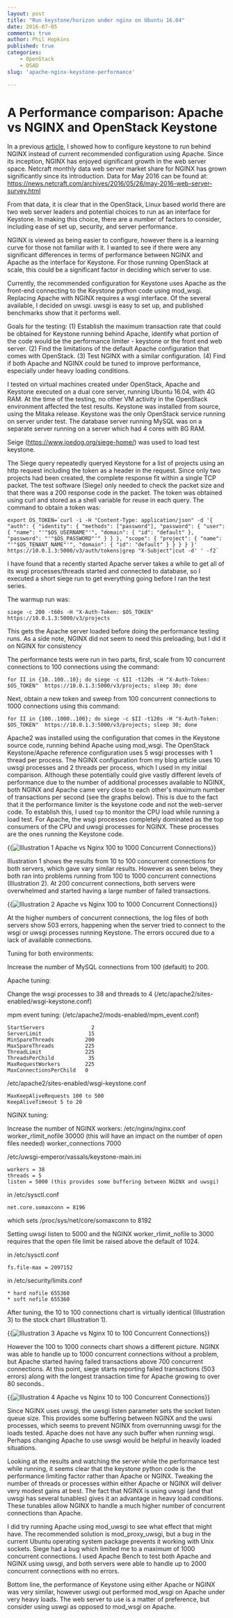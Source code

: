 ```yaml
---
layout: post
title: "Run keystone/horizon under nginx on Ubuntu 16.04"
date: 2016-07-05 
comments: true
author: Phil Hopkins
published: true
categories:
    - OpenStack
    - OSAD
slug: 'apache-nginx-keystone-performance' 

---
```


A Performance comparison: Apache vs NGINX and OpenStack Keystone
================================================================

In a previous [article](https://developer.rackspace.com/blog/keystone_horizon_nginx_Ubuntu_1604),  I showed how to configure keystone to run behind NGINX instead of current recommended configuration using Apache. Since its inception, NGINX has enjoyed significant growth in the web server space. Netcraft monthly data web server market share for NGINX has grown significantly since its introduction. Data for May 2016 can be found at: https://news.netcraft.com/archives/2016/05/26/may-2016-web-server-survey.html
<!--more-->

From that data, it is clear that in the OpenStack, Linux based world there are two web server leaders and potential choices to run as an interface for Keystone. In making this choice, there are a number of factors to consider, including ease of set up, security, and server performance.

NGINX is viewed as being easier to configure, however there is a learning curve for those not familiar with it. I wanted to see if there were any significant differences in terms of performance between NGINX and Apache as the interface for Keystone. For those running OpenStack at scale, this could be a significant factor in deciding which server to use.

Currently, the recommended configuration for Keystone uses Apache as the front-end connecting to the Keystone python code using mod_wsgi. Replacing Apache with NGINX requires a wsgi interface. Of the several available, I decided on uwsgi. uwsgi is easy to set up, and published benchmarks show that it performs well.

Goals for the testing: (1) Establish the maximum transaction rate that could be obtained for Keystone running behind Apache, identify what portion of the code would be the performance limiter - keystone or the front end web server. (2) Find the limitations of the default Apache configuration that comes with OpenStack. (3) Test NGINX with a similar configuration. (4) Find if both Apache and NGINX could be tuned to improve performance, especially under heavy loading conditions.

I tested on virtual machines created under OpenStack, Apache and Keystone executed on a dual core server, running Ubuntu 16.04, with 4G RAM. At the time of the testing, no other VM activity in the OpenStack environment affected the test results. Keystone was installed from source, using the Mitaka release. Keystone was the only OpenStack service running on server under test. The database server running MySQL was on a separate server running on a server which had 4 cores with 8G RAM.

Seige (https://www.joedog.org/siege-home/) was used to load test keystone.

The Siege query repeatedly queryed Keystone for a list of projects using an http request including the token as a header in the request. Since only two projects had been created, the complete response fit within a single TCP packet. The test software (Siege) only needed to check the packet size and that there was a 200 response code in the packet. The token was obtained using curl and stored as a shell variable for reuse in each query. The command to obtain a token was:

    export OS_TOKEN=`curl -i -H "Content-Type: application/json" -d '{ "auth": { "identity": { "methods": ["password"], "password": { "user": { "name": "'"$OS_USERNAME"'", "domain": { "id": "default" }, "password": "'"$OS_PASSWORD"'" } } }, "scope": { "project": { "name": "'"$OS_TENANT_NAME"'", "domain": { "id": "default" } } } } }' https://10.0.1.3:5000/v3/auth/tokens|grep "X-Subject"|cut -d' ' -f2`

I have found that a recently started Apache server takes a while to get all of its wsgi processes/threads started and connected to database, so I executed a short siege run to get everything going before I ran the test series.

The warmup run was:

    siege -c 200 -t60s -H "X-Auth-Token: $OS_TOKEN"  https://10.0.1.3:5000/v3/projects

This gets the Apache server loaded before doing the performance testing runs. As a side note, NGINX did not seem to need this preloading, but I did it on NGINX for consistency

The performance tests were run in two parts, first, scale from 10 concurrent connections to 100 connections using the command:

    for II in {10..100..10}; do siege -c $II -t120s -H "X-Auth-Token: $OS_TOKEN"  https://10.0.1.3:5000/v3/projects; sleep 30; done

Next, obtain a new token and sweep from 100 concurrent connections to 1000 connections using this command:

    for II in {100..1000..100}; do siege -c $II -t120s -H "X-Auth-Token: $OS_TOKEN"  https://10.0.1.3:5000/v3/projects; sleep 30; done

Apache2 was installed using the configuration that comes in the Keystone source code, running behind Apache using mod_wsgi. The OpenStack Keystone/Apache reference configuration uses 5 wsgi processes with 1 thread per process. The NGINX configuration from my blog article uses 10 uwsgi processes and 2 threads per process, which I used in my initial comparison. Although these potentially could give vastly different  levels of performance due to the number of additional processes available to NGINX, both NGINX and Apache came very close to each other's maximum number of transactions per second (see the graphs below). This is due to the fact that it the performance limiter is the keystone code and not the web-server code. To establish this, I used `top` to monitor the CPU load while running a load test. For Apache, the wsgi processes completely dominated as the top consumers of the CPU and uwsgi processes for NGINX. These processes are the ones running the Keystone code.

{{<img src="apache-nginx-keystone10.png" title="Illustration 1 Apache vs Nginx 10 to 100 Concurrent Connections" alt="Illustration 1 Apache vs Nginx 100 to 1000 Concurrent Connections">}}

Illustration 1 shows the results from 10 to 100 concurrent connections for both servers, which gave vary similar results. However as seen below, they both ran into problems running from 100 to 1000 concurrent connections (Illustration 2). At 200 concurrent connections, both servers were overwhelmed and started having a large number of failed transactions.

{{<img src="apache-nginx-keystone100.png" title="Illustration 2 Apache vs Nginx 10 to 100 Concurrent Connections" alt="Illustration 2 Apache vs Nginx 100 to 1000 Concurrent Connections">}}

At the higher numbers of concurrent connections, the log files of both servers show 503 errors, happening when the server tried to connect to the wsgi or uwsgi processes running Keystone. The errors occured due to a lack of available connections.

Tuning for both environments:

Increase the number of MySQL connections from 100 (default) to 200.

Apache tuning:

Change the wsgi processes to 38 and threads to 4 (/etc/apache2/sites-enabled/wsgi-keystone.conf)

mpm event tuning: (/etc/apache2/mods-enabled/mpm_event.conf)

    StartServers               2
    ServerLimit               15
    MinSpareThreads          200
    MaxSpareThreads          225
    ThreadLimit              225
    ThreadsPerChild           35
    MaxRequestWorkers        225
    MaxConnectionsPerChild   0

/etc/apache2/sites-enabled/wsgi-keystone.conf

    MaxKeepAliveRequests 100 to 500
    KeepAliveTimeout 5 to 20

NGINX tuning:

Increase the number of NGINX workers:
/etc/nginx/nginx.conf
    worker_rlimit_nofile 30000 (this will have an impact on the number of open files needed)
    worker_connections 7000

/etc/uwsgi-emperor/vassals/keystone-main.ini

    workers = 38
    threads = 5
    listen = 5000 (this provides some buffering between NGINX and uwsgi)

in /etc/sysctl.conf

    net.core.somaxconn = 8196

which sets /proc/sys/net/core/somaxconn to 8192

Setting uwsgi listen to 5000  and the NGINX worker_rlimit_nofile to 3000 requires that the open file limit be raised above the default of 1024.

in /etc/sysctl.conf

    fs.file-max = 2097152

in /etc/security/limits.conf

    * hard nofile 655360
    * soft nofile 655360


After tuning, the 10 to 100 connections chart is virtually identical (Illustration 3) to the stock chart (Illustration 1).

{{<img src="apache-nginx-tuned10.png" title="Illustration 3 Apache vs Nginx 10 to 100 Concurrent Connections" alt="Illustration 3 Apache vs Nginx 10 to 100 Concurrent Connections">}}

However the 100 to 1000 connects chart shows a different picture. NGINX was able to handle up to 1000 concurrent connections without a problem, but Apache started having failed transactions above 700 concurrent connections. At this point, siege starts reporting failed transactions (503 errors) along with the longest transaction time for Apache growing to over 80 seconds..

{{<img src="apache-nginx-tuned100.png" title="Illustration 4 Apache vs Nginx 10 to 100 Concurrent Connections" alt="Illustration 4 Apache vs Nginx 10 to 100 Concurrent Connections">}}

Since NGINX uses uwsgi, the uwsgi  listen parameter sets the socket listen queue size. This provides some buffering between NGINX and the uwsi processes, which seems to prevent NGINX from overrunning uwsgi for the loads tested. Apache does not have any such buffer when running wsgi. Perhaps changing Apache to use uwsgi would be helpful in heavily loaded situations.

Looking at the results and watching the server while the performance test while running, it seems clear that the keystone python code is the performance limiting factor rather than Apache or NGINX. Tweaking the number of threads or processes within either Apache or NGINX will deliver very modest gains at best. The fact that NGINX is using uwsgi (and that uwsgi has several tunables) gives it an advantage in heavy load conditions. These tunables allow NGINX to handle a much higher number of concurrent connections than Apache.

I did try running Apache using mod_uwsgi to see what effect that might have. The recommended solution is mod_proxy_uwsgi, but a bug in the current Ubuntu operating system package prevents it working with Unix sockets. Siege had a bug which limited me to a maximum of 1000 concurrent connections. I used Apache Bench to test both Apache and NGINX using uwsgi, and both servers were able to handle up to 2000 concurrent connections with no errors.

Bottom line, the performance of Keystone using either Apache or NGINX was very similar, however uswgi out performed mod_wsgi on Apache under very heavy loads. The web server to use is a matter of preference, but consider using uswgi as opposed to mod_wsgi on Apache.
